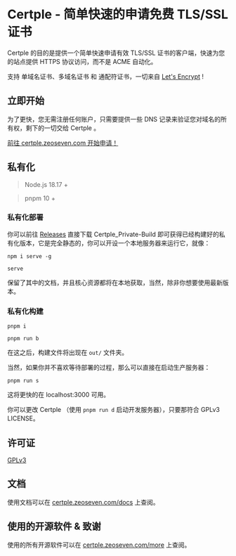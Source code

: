 # Certple - 简单快速的申请免费 TLS/SSL 证书

Certple 的目的是提供一个简单快速申请有效 TLS/SSL 证书的客户端，快速为您的站点提供 HTTPS 协议访问，而不是 ACME 自动化。

支持 单域名证书、多域名证书 和 通配符证书，一切来自 <a href="https://letsencrypt.org/">Let's Encrypt</a> !

## 立即开始

为了更快，您无需注册任何账户，只需要提供一些 DNS 记录来验证您对域名的所有权，剩下的一切交给 Certple 。

<a href="https://certple.zeoseven.com/home/#开始">前往 certple.zeoseven.com 开始申请！</a>

## 私有化

> Node.js 18.17 +

> pnpm 10 +

### 私有化部署

你可以前往 <a href="https://github.com/zeoseven/certple/releases">Releases</a> 直接下载 Certple_Private-Build 即可获得已经构建好的私有化版本，它是完全静态的，你可以开设一个本地服务器来运行它，就像：

```
npm i serve -g
```

```
serve
```

保留了其中的文档，并且核心资源都将在本地获取，当然，除非你想要使用最新版本。

### 私有化构建

```
pnpm i
```

```
pnpm run b
```
在这之后，构建文件将出现在 `out/` 文件夹。

当然，如果你并不喜欢等待部署的过程，那么可以直接在启动生产服务器：
```
pnpm run s
```
这将更快的在 localhost:3000 可用。

你可以更改 Certple （使用 `pnpm run d` 启动开发服务器），只要那符合 GPLv3 LICENSE。

## 许可证

<a href="https://github.com/zeoseven/certple/blob/main/LICENSE">GPLv3</a>

## 文档

使用文档可以在 <a href="https://certple.zeoseven.com/docs/">certple.zeoseven.com/docs</a> 上查阅。

## 使用的开源软件 & 致谢

使用的所有开源软件可以在 <a href="https://certple.zeoseven.com/more/">certple.zeoseven.com/more</a> 上查阅。

